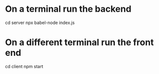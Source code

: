 # On a terminal run the backend
cd server
npx babel-node index.js 

# On a different terminal run the front end
cd client
npm start
